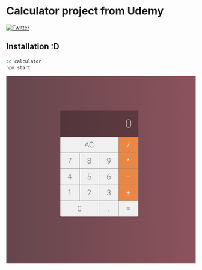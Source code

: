 # Calculator project from Udemy

[![Twitter](https://img.shields.io/twitter/url/https/github.com/jumaschion/react_calculator.svg?style=social)](https://twitter.com/xjulices)

## Installation :D

```bash
cd calculator
npm start
```

![Calculator image](/calculator/src/img/calculator_img.png)